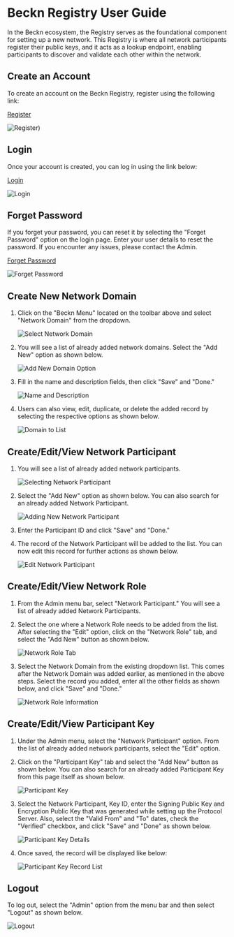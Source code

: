 # Beckn Registry User Guide

In the Beckn ecosystem, the Registry serves as the foundational component for setting up a new network. This Registry is where all network participants register their public keys, and it acts as a lookup endpoint, enabling participants to discover and validate each other within the network.

## Create an Account

To create an account on the Beckn Registry, register using the following link:

[Register](https://registry.becknprotocol.io/register)

![Register](assets/images/registry/15-register.png))

## Login

Once your account is created, you can log in using the link below:

[Login](https://registry.becknprotocol.io/login)

![Login](assets/images/registry/1-%20Login.png)

## Forget Password

If you forget your password, you can reset it by selecting the "Forget Password" option on the login page. Enter your user details to reset the password. If you encounter any issues, please contact the Admin.

[Forget Password](https://registry.becknprotocol.io/login)

![Forget Password](assets/images/registry/forget-pwd.png)

## Create New Network Domain

1. Click on the "Beckn Menu" located on the toolbar above and select "Network Domain" from the dropdown.

   ![Select Network Domain](assets/images/registry/2-network-domain.png)

2. You will see a list of already added network domains. Select the "Add New" option as shown below.

   ![Add New Domain Option](assets/images/registry/3-add%20new%20domain%20option.png)

3. Fill in the name and description fields, then click "Save" and "Done."

   ![Name and Description](assets/images/registry/4-name%20and%20descp.png)

4. Users can also view, edit, duplicate, or delete the added record by selecting the respective options as shown below.

   ![Domain to List](assets/images/registry/5-domain%20to%20list.png)

## Create/Edit/View Network Participant

1. You will see a list of already added network participants.

   ![Selecting Network Participant](assets/images/registry/6-selecting%20np.png)

2. Select the "Add New" option as shown below. You can also search for an already added Network Participant.

   ![Adding New Network Participant](assets/images/registry/7-adding%20new%20np%20and%20search.png)

3. Enter the Participant ID and click "Save" and "Done."

4. The record of the Network Participant will be added to the list. You can now edit this record for further actions as shown below.

   ![Edit Network Participant](assets/images/registry/8-edit%20np.png)

## Create/Edit/View Network Role

1. From the Admin menu bar, select "Network Participant." You will see a list of already added Network Participants.

2. Select the one where a Network Role needs to be added from the list. After selecting the "Edit" option, click on the "Network Role" tab, and select the "Add New" button as shown below.

   ![Network Role Tab](assets/images/registry/9-network%20role%20tab.png)

3. Select the Network Domain from the existing dropdown list. This comes after the Network Domain was added earlier, as mentioned in the above steps. Select the record you added, enter all the other fields as shown below, and click "Save" and "Done."

   ![Network Role Information](assets/images/registry/10-networkRole-infor.png)

## Create/Edit/View Participant Key

1. Under the Admin menu, select the "Network Participant" option. From the list of already added network participants, select the "Edit" option.

2. Click on the "Participant Key" tab and select the "Add New" button as shown below. You can also search for an already added Participant Key from this page itself as shown below.

   ![Participant Key](assets/images/registry/11-participant%20key.png)

3. Select the Network Participant, Key ID, enter the Signing Public Key and Encryption Public Key that was generated while setting up the Protocol Server. Also, select the "Valid From" and "To" dates, check the "Verified" checkbox, and click "Save" and "Done" as shown below.

   ![Participant Key Details](assets/images/registry/12-participant%20key%20details.png)

4. Once saved, the record will be displayed like below:

   ![Participant Key Record List](assets/images/registry/13-participant%20key%20record%20list.png)

## Logout

To log out, select the "Admin" option from the menu bar and then select "Logout" as shown below.

![Logout](assets/images/registry/14-logout.png)

